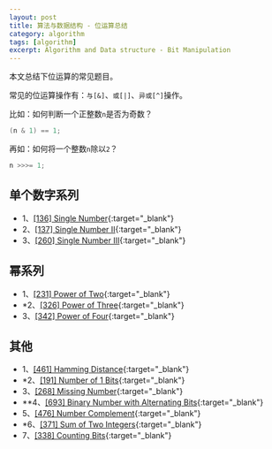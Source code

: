 ```yaml
---
layout: post
title: 算法与数据结构 - 位运算总结
category: algorithm
tags: [algorithm]
excerpt: Algorithm and Data structure - Bit Manipulation
---
```



本文总结下位运算的常见题目。  

常见的位运算操作有：`与[&]`、`或[|]`、`异或[^]`操作。  

比如：如何判断一个正整数`n`是否为奇数？  

``` java
(n & 1) == 1;
```

再如：如何将一个整数`n`除以`2`？  

``` java
n >>>= 1;
```


## 单个数字系列    

- 1、[[136] Single Number](http://yaoyichen.cn/algorithm/2020/03/13/leetcode-136.html){:target="_blank"}  
- 2、[[137] Single Number II](http://yaoyichen.cn/algorithm/2020/06/24/leetcode-137.html){:target="_blank"}  
- 3、[[260] Single Number III](http://yaoyichen.cn/algorithm/2020/03/22/leetcode-260.html){:target="_blank"}  


## 幂系列    

- 1、[[231] Power of Two](http://yaoyichen.cn/algorithm/2020/03/21/leetcode-231.html){:target="_blank"}  
- *2、[[326] Power of Three](http://yaoyichen.cn/algorithm/2020/06/24/leetcode-326.html){:target="_blank"}  
- 3、[[342] Power of Four](http://yaoyichen.cn/algorithm/2020/03/21/leetcode-342.html){:target="_blank"}  


## 其他      

- 1、[[461] Hamming Distance](http://yaoyichen.cn/algorithm/2020/06/23/leetcode-461.html){:target="_blank"}  
- *2、[[191] Number of 1 Bits](http://yaoyichen.cn/algorithm/2020/06/23/leetcode-191.html){:target="_blank"}  
- 3、[[268] Missing Number](http://yaoyichen.cn/algorithm/2020/02/17/leetcode-268.html){:target="_blank"}  
- **4、[[693] Binary Number with Alternating Bits](http://yaoyichen.cn/algorithm/2020/03/21/leetcode-693.html){:target="_blank"}  
- 5、[[476] Number Complement](http://yaoyichen.cn/algorithm/2020/03/19/leetcode-476.html){:target="_blank"}  
- *6、[[371] Sum of Two Integers](http://yaoyichen.cn/algorithm/2020/06/24/leetcode-371.html){:target="_blank"}  
- 7、[[338] Counting Bits](http://yaoyichen.cn/algorithm/2020/03/21/leetcode-338.html){:target="_blank"}  